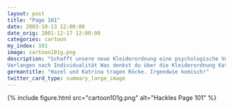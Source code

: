 ```yaml
---
layout: post
title: "Page 101"
date: 2003-10-13 12:00:00
date_orig: 2001-12-17 12:00:00
categories: cartoon
my_index: 101
image: cartoon101g.png
description: "Schafft unsere neue Kleiderordnung eine psychologische Verstärkung des professionellen Verhaltens im Büro Oder erzeugt sie nur Ärger durch den Gegensatz zu unserem natürlichen
Verlangen nach Individualität Was denkst du über die Kleiderordnung Katrina Wind kommt auf Ich mag sie nicht Katrina Hazel"
germantitle: "Hazel und Katrina tragen Röcke. Irgendwie komisch!"
twitter_card_type: summary_large_image
---
```


{% include figure.html src="cartoon101g.png" alt="Hackles Page 101"  %}
